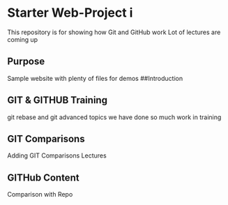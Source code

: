 # Starter Web-Project i

This repository is for showing how Git and GitHub work
Lot of lectures are coming up

## Purpose

Sample website with plenty of files for demos
##Introduction

## GIT & GITHUB Training
git rebase and git advanced topics
we have done so much work in training
## GIT Comparisons
Adding GIT Comparisons Lectures

## GITHub Content
Comparison with Repo
